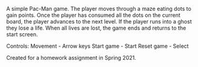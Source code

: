 A simple Pac-Man game. The player moves through a maze eating dots to gain points. Once the player has consumed all the dots on the current board, the player advances to the next level. If the player runs into a ghost they lose a life. When all lives are lost, the game ends and returns to the start screen.

Controls:
Movement - Arrow keys
Start game - Start
Reset game - Select

Created for a homework assignment in Spring 2021.
